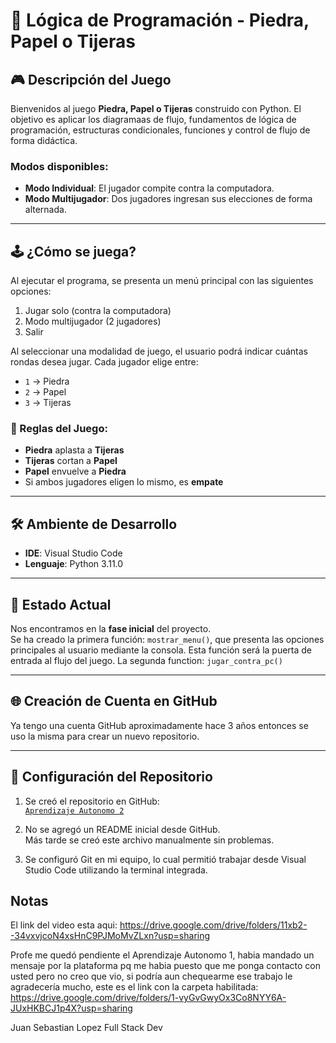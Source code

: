 # 🧠 Lógica de Programación - Piedra, Papel o Tijeras

## 🎮 Descripción del Juego

Bienvenidos al juego **Piedra, Papel o Tijeras** construido con  Python. El objetivo es aplicar los diagramaas de flujo, fundamentos de lógica de programación, estructuras condicionales, funciones y control de flujo de forma didáctica.

### Modos disponibles:
- **Modo Individual**: El jugador compite contra la computadora.
- **Modo Multijugador**: Dos jugadores ingresan sus elecciones de forma alternada.


---

## 🕹️ ¿Cómo se juega?

Al ejecutar el programa, se presenta un menú principal con las siguientes opciones:

1. Jugar solo (contra la computadora)  
2. Modo multijugador (2 jugadores)  
3. Salir  

Al seleccionar una modalidad de juego, el usuario podrá indicar cuántas rondas desea jugar. Cada jugador elige entre:

- `1` → Piedra  
- `2` → Papel  
- `3` → Tijeras  

### 🧾 Reglas del Juego:
- **Piedra** aplasta a **Tijeras**
- **Tijeras** cortan a **Papel**
- **Papel** envuelve a **Piedra**
- Si ambos jugadores eligen lo mismo, es **empate**

---

## 🛠️ Ambiente de Desarrollo

- **IDE**: Visual Studio Code  
- **Lenguaje**: Python 3.11.0  
---

## 🚀 Estado Actual

Nos encontramos en la **fase inicial** del proyecto.  
Se ha creado la primera función: `mostrar_menu()`, que presenta las opciones principales al usuario mediante la consola. Esta función será la puerta de entrada al flujo del juego.
La segunda function: `jugar_contra_pc()`

---

## 🌐 Creación de Cuenta en GitHub

Ya tengo una cuenta GitHub aproximadamente hace 3 años entonces se uso la misma para crear un nuevo repositorio.

---

## 🔧 Configuración del Repositorio

1. Se creó el repositorio en GitHub:  
   [`Aprendizaje Autonomo 2`](https://github.com/jsebast1an/aprendizaje_autonomo_2)

2. No se agregó un README inicial desde GitHub.  
   Más tarde se creó este archivo manualmente sin problemas.

3. Se configuró Git en mi equipo, lo cual permitió trabajar desde Visual Studio Code utilizando la terminal integrada.

## Notas

El link del video esta aqui: https://drive.google.com/drive/folders/11xb2--34vxvjcoN4xsHnC9PJMoMvZLxn?usp=sharing

Profe me quedó pendiente el Aprendizaje Autonomo 1, habia mandado un mensaje por la plataforma pq me habia puesto que me ponga contacto con usted pero no creo que vio, si podría aun chequearme ese trabajo le agradecería mucho, este es el link con la carpeta habilitada: https://drive.google.com/drive/folders/1-vyGvGwyOx3Co8NYY6A-JUxHKBCJ1p4X?usp=sharing

Juan Sebastian Lopez
Full Stack Dev